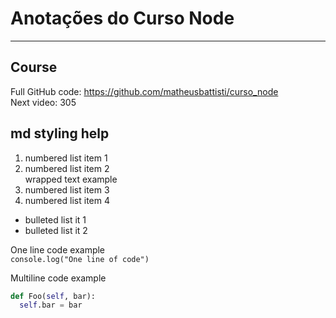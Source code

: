 # Anotações do Curso Node

---

## Course

Full GitHub code: https://github.com/matheusbattisti/curso_node \
Next video: 305

## md styling help

1.  numbered list item 1
1.  numbered list item 2\
    wrapped text example
1.  numbered list item 3
1.  numbered list item 4

- bulleted list it 1
- bulleted list it 2

One line code example \
`console.log("One line of code")`

Multiline code example

```python
def Foo(self, bar):
  self.bar = bar
```
